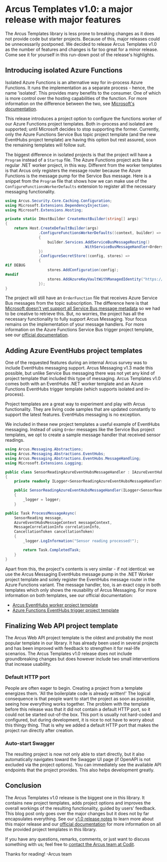 # Arcus Templates v1.0: a major release with major features
The Arcus Templates library is less prone to breaking changes as it does not provide code but starter projects. Because of this, major releases could be unnecessarily postponed. We decided to release Arcus Templates v1.0 as the number of features and changes is far too great for a minor release. Come see it for yourself in this run-down post of the release's highlights.

## Introducing isolated Azure Functions
Isolated Azure Functions is an alternative way for in-process Azure Functions. It runs the implementation as a separate process - hence, the name 'isolated'. This provides many benefits to the consumer. One of which is more control over the hosting capabilities of the function. For more information on the difference between the two, see [Microsoft's documentation](https://learn.microsoft.com/en-us/azure/azure-functions/dotnet-isolated-process-guide).

This release introduces a project option to configure the functions worker of our Azure Functions project templates. Both in-process and isolated are supported; until Microsoft decides to stop supporting the former. Currently, only the Azure Functions Service Bus topic project template (and the new EventHubs project template) are having this option but rest assured, soon the remaining templates will follow suit.

The biggest difference in isolated projects is that the project will have a `Program` instead of a `Startup` file. The Azure Functions project acts like a regular .NET worker project, in this way. Different from the worker templates is that Arcus only registers the message router because the Azure Functions is the message pump for the Service Bus message. Here is a snippet from the `Program` file that shows how we can make use of the `ConfigureFunctionsWorkerDefaults` extension to register all the necessary messaging functionality.
```csharp
using Arcus.Security.Core.Caching.Configuration;
using Microsoft.Extensions.DependencyInjection;
using Microsoft.Extensions.Hosting;

private static IHostBuilder CreateHostBuilder(string[] args)
{
    return Host.CreateDefaultBuilder(args)
               .ConfigureFunctionsWorkerDefaults((context, builder) =>
               {
                   builder.Services.AddServiceBusMessageRouting()
                                   .WithServiceBusMessageHandler<OrdersAzureServiceBusMessageHandler, Order>();
               })
               .ConfigureSecretStore((config, stores) =>
               {
#if DEBUG
                   stores.AddConfiguration(config);
#endif
                   stores.AddAzureKeyVaultWithManagedIdentity("https://your-keyvault.vault.azure.net/", CacheConfiguration.Default);
               });
}
```

The project will still have an `OrderFunction` file that receives Azure Service Bus messages from the topic subscription. The difference here is that [Microsoft doesn't yet support all Service Bus message metadata](https://learn.microsoft.com/en-us/azure/azure-functions/functions-bindings-service-bus-trigger?tabs=isolated-process%2Cextensionv5&pivots=programming-language-csharp) so we had to be creative to retrieve this. But, no worries, the project has all the necessary functionality to fully support Arcus Messaging. Your focus remains on the implementation of your message handlers.
For more information on the Azure Functions Service Bus trigger project template, see our [official documentation](https://templates.arcus-azure.net/features/azurefunctions-servicebus-topic-template).

## Adding Azure EventHubs project templates
One of the requested features during an internal Arcus survey was to include EventHubs messaging support. Arcus Messaging v1.3 made this possible, but unlike Service Bus messaging there was not yet any kind of project template that included this type of messaging. Arcus Templates v1.0 comes both with an EventHubs .NET worker template and an Azure Functions EventHubs trigger template (which supports isolated and in-process).

Project templates are a great way to experiment and play with Arcus functionality. They are living code samples that are updated constantly to support the latest features.
EventHubs messaging is no exception.

We included in these new project templates a useful example of EventHubs messaging. Instead of using `Order` messages like the Service Bus project templates, we opt to create a sample message handler that received sensor readings.
```csharp
using Arcus.Messaging.Abstractions;
using Arcus.Messaging.Abstractions.EventHubs;
using Arcus.Messaging.Abstractions.EventHubs.MessageHandling;
using Microsoft.Extensions.Logging;

public class SensorReadingAzureEventHubsMessageHandler : IAzureEventHubsMessageHandler<SensorReading>
{
    private readonly ILogger<SensorReadingAzureEventHubsMessageHandler> _logger;

    public SensorReadingAzureEventHubsMessageHandler(ILogger<SensorReadingAzureEventHubsMessageHandler> logger)
    {
        _logger = logger;
    }

public Task ProcessMessageAsync(
    SensorReading message,
    AzureEventHubsMessageContext messageContext,
    MessageCorrelationInfo correlationInfo,
    CancellationToken cancellationToken)
    {
        _logger.LogInformation("Sensor reading processed!");

        return Task.CompletedTask;
    }
}
```

Apart from this, the project's contents is very similar - if not identical: we use the Arcus Messaging EventHubs message pump in the .NET Worker project template and solely register the EventHubs message router in the Azure Functions variant. The message handler, too, is an exact copy in both templates which only shows the reusability of Arcus Messaging.
For more information on both templates, see our official documentation:
- [Arcus EventHubs worker project template](https://templates.arcus-azure.net/features/eventhubs-worker-template)
- [Azure Functions EventHubs trigger project template](https://templates.arcus-azure.net/features/azurefunctions-eventhubs-template)

## Finalizing Web API project template
The Arcus Web API project template is the oldest and probably the most popular template in our library. It has already been used in several projects and has been improved with feedback to strengthen it for real-life scenarios. The Arcus Templates v1.0 release does not include groundbreaking changes but does however include two small interventions that increase usability.

### Default HTTP port
People are often eager to begin. Creating a project from a template energizes them. 'All the boilerplate code is already written!' The logical consequence is that people want to start the project as soon as possible, seeing how everything works together. The problem with the template before this release was that it did not contain a default HTTP port, so it could not be started out-of-the box. This port is usually not hard-coded and configured, but during development, it is nice to not have to worry about this thingy thing. That is why we added a default HTTP port that makes the project run directly after creation.

### Auto-start Swagger
The resulting project is now not only able to start directly, but it also automatically navigates toward the Swagger UI page (if OpenAPI is not excluded via the project options). You can immediately see the available API endpoints that the project provides. This also helps development greatly.

## Conclusion
The Arcus Templates v1.0 release is the biggest one in this library. It contains new project templates, adds project options and improves the overall workings of the resulting functionality, guided by users' feedback. This blog post only goes over the major changes but it does not by far encapsulates everything. See our  [v1.0 release notes](https://github.com/arcus-azure/arcus.templates/releases/tag/v1.0.0) to learn more about this major release and our [official documentation](https://templates.arcus-azure.net/) for more information on all the provided project templates in this library.

If you have any questions, remarks, comments, or just want to discuss something with us; feel free to [contact the Arcus team at Codit](https://github.com/arcus-azure/arcus.templates/issues/new/choose).

Thanks for reading!
-Arcus team